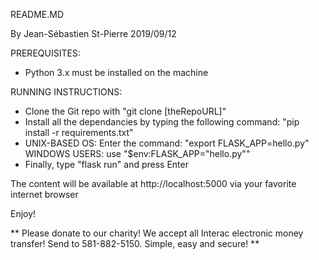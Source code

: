 README.MD

By Jean-Sébastien St-Pierre
2019/09/12

PREREQUISITES:

- Python 3.x must be installed on the machine

RUNNING INSTRUCTIONS:

- Clone the Git repo with "git clone [theRepoURL]"
- Install all the dependancies by typing the following command: "pip install -r requirements.txt"
- UNIX-BASED OS: Enter the command: "export FLASK_APP=hello.py"  WINDOWS USERS: use "$env:FLASK_APP="hello.py"" 
- Finally, type "flask run" and press Enter

The content will be available at http://localhost:5000 via your favorite internet browser

Enjoy!

** Please donate to our charity!  We accept all Interac electronic money transfer!  Send to 581-882-5150.
   Simple, easy and secure! **


	
